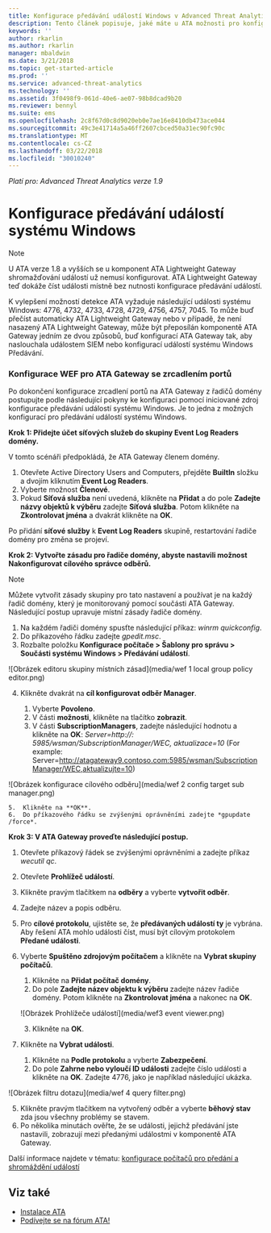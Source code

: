 ```yaml
---
title: Konfigurace předávání událostí Windows v Advanced Threat Analytics | Dokumentace Microsoftu
description: Tento článek popisuje, jaké máte u ATA možnosti pro konfiguraci předávání událostí Windows.
keywords: ''
author: rkarlin
ms.author: rkarlin
manager: mbaldwin
ms.date: 3/21/2018
ms.topic: get-started-article
ms.prod: ''
ms.service: advanced-threat-analytics
ms.technology: ''
ms.assetid: 3f0498f9-061d-40e6-ae07-98b8dcad9b20
ms.reviewer: bennyl
ms.suite: ems
ms.openlocfilehash: 2c8f67d0c8d9020eb0e7ae16e8410db473ace044
ms.sourcegitcommit: 49c3e41714a5a46ff2607cbced50a31ec90fc90c
ms.translationtype: MT
ms.contentlocale: cs-CZ
ms.lasthandoff: 03/22/2018
ms.locfileid: "30010240"
---
```

*Platí pro: Advanced Threat Analytics verze 1.9*



# <a name="configuring-windows-event-forwarding"></a>Konfigurace předávání událostí systému Windows

> [!NOTE]
> U ATA verze 1.8 a vyšších se u komponent ATA Lightweight Gateway shromažďování událostí už nemusí konfigurovat. ATA Lightweight Gateway teď dokáže číst události místně bez nutnosti konfigurace předávání událostí.


K vylepšení možností detekce ATA vyžaduje následující události systému Windows: 4776, 4732, 4733, 4728, 4729, 4756, 4757, 7045. To může buď přečíst automaticky ATA Lightweight Gateway nebo v případě, že není nasazený ATA Lightweight Gateway, může být přeposílán komponentě ATA Gateway jedním ze dvou způsobů, buď konfigurací ATA Gateway tak, aby naslouchala událostem SIEM nebo konfigurací událostí systému Windows Předávání.



### <a name="wef-configuration-for-ata-gateways-with-port-mirroring"></a>Konfigurace WEF pro ATA Gateway se zrcadlením portů

Po dokončení konfigurace zrcadlení portů na ATA Gateway z řadičů domény postupujte podle následující pokyny ke konfiguraci pomocí iniciované zdroj konfigurace předávání událostí systému Windows. Je to jedna z možných konfigurací pro předávání událostí systému Windows. 

**Krok 1: Přidejte účet síťových služeb do skupiny Event Log Readers domény.** 

V tomto scénáři předpokládá, že ATA Gateway členem domény.

1.  Otevřete Active Directory Users and Computers, přejděte **BuiltIn** složku a dvojím kliknutím **Event Log Readers**. 
2.  Vyberte možnost **Členové**.
4.  Pokud **Síťová služba** není uvedená, klikněte na **Přidat** a do pole **Zadejte názvy objektů k výběru** zadejte **Síťová služba**. Potom klikněte na **Zkontrolovat jména** a dvakrát klikněte na **OK**. 

Po přidání **síťové služby** k **Event Log Readers** skupině, restartování řadiče domény pro změna se projeví.

**Krok 2: Vytvořte zásadu pro řadiče domény, abyste nastavili možnost Nakonfigurovat cílového správce odběrů.** 
> [!Note] 
> Můžete vytvořit zásady skupiny pro tato nastavení a používat je na každý řadič domény, který je monitorovaný pomocí součásti ATA Gateway. Následující postup upravuje místní zásady řadiče domény.     

1.  Na každém řadiči domény spusťte následující příkaz: *winrm quickconfig*.
2.  Do příkazového řádku zadejte *gpedit.msc*.
3.  Rozbalte položku **Konfigurace počítače > Šablony pro správu > Součásti systému Windows > Předávání událostí**.

 ![Obrázek editoru skupiny místních zásad](media/wef 1 local group policy editor.png)

4.  Klikněte dvakrát na **cíl konfigurovat odběr Manager**.
   
    1.  Vyberte **Povoleno**.
    2.  V části **možnosti**, klikněte na tlačítko **zobrazit**.
    3.  V části **SubscriptionManagers**, zadejte následující hodnotu a klikněte na **OK**: *Server=http://<fqdnATAGateway>: 5985/wsman/SubscriptionManager/WEC, aktualizace=10* (For example: Server=http://atagateway9.contoso.com:5985/wsman/SubscriptionManager/WEC,aktualizujte=10)
 
   ![Obrázek konfigurace cílového odběru](media/wef 2 config target sub manager.png)
   
    5.  Klikněte na **OK**.
    6.  Do příkazového řádku se zvýšenými oprávněními zadejte *gpupdate /force*. 

**Krok 3: V ATA Gateway proveďte následující postup.** 

1.  Otevřete příkazový řádek se zvýšenými oprávněními a zadejte příkaz *wecutil qc*.
2.  Otevřete **Prohlížeč událostí**. 
3.  Klikněte pravým tlačítkem na **odběry** a vyberte **vytvořit odběr**. 

   1.   Zadejte název a popis odběru. 
   2.   Pro **cílové protokolu**, ujistěte se, že **předávaných událostí ty** je vybrána. Aby řešení ATA mohlo události číst, musí být cílovým protokolem **Předané události**. 
   3.   Vyberte **Spuštěno zdrojovým počítačem** a klikněte na **Vybrat skupiny počítačů**.
        1.  Klikněte na **Přidat počítač domény**.
        2.  Do pole **Zadejte název objektu k výběru** zadejte název řadiče domény. Potom klikněte na **Zkontrolovat jména** a nakonec na **OK**. 
       
        ![Obrázek Prohlížeče událostí](media/wef3 event viewer.png)
   
        
        3.  Klikněte na **OK**.
   4.   Klikněte na **Vybrat události**.

        1. Klikněte na **Podle protokolu** a vyberte **Zabezpečení**.
        2. Do pole **Zahrne nebo vyloučí ID události** zadejte číslo události a klikněte na **OK**. Zadejte 4776, jako je například následující ukázka.

 ![Obrázek filtru dotazu](media/wef 4 query filter.png)

   5.   Klikněte pravým tlačítkem na vytvořený odběr a vyberte **běhový stav** zda jsou všechny problémy se stavem. 
   6.   Po několika minutách ověřte, že se události, jejichž předávání jste nastavili, zobrazují mezi předanými událostmi v komponentě ATA Gateway.


Další informace najdete v tématu: [konfigurace počítačů pro předání a shromáždění událostí](https://technet.microsoft.com/library/cc748890)

## <a name="see-also"></a>Viz také
- [Instalace ATA](install-ata-step1.md)
- [Podívejte se na fórum ATA!](https://social.technet.microsoft.com/Forums/security/home?forum=mata)

